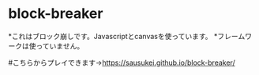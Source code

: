# block-breaker
*これはブロック崩しです。Javascriptとcanvasを使っています。
*フレームワークは使っていません。

#こちらからプレイできます→https://sausukei.github.io/block-breaker/
